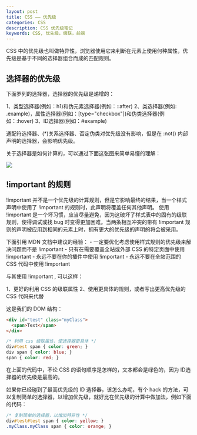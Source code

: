 ```yaml
---
layout: post
title: CSS —— 优先级
categories: CSS
description: CSS 优先级笔记
keywords: CSS, 优先级，级联，前端
---
```


CSS 中的优先级也叫做特异性，浏览器使用它来判断在元素上使用何种属性，优先级是基于不同的选择器组合而成的匹配规则。

## 选择器的优先级

下面罗列的选择器，选择器的优先级是递增的：

1、类型选择器(例如：h1)和伪元素选择器(例如：::after)
2、类选择器(例如: .example)，属性选择器(例如：[type="checkbox"])和伪类选择器(例如：:hover)
3、ID选择器(例如：#example)

通配符选择器、(*)关系选择器、否定伪类对优先级没有影响，但是在 :not() 内部声明的选择器，会影响优先级。

关于选择器是如何计算的，可以通过下面这张图来简单易懂的理解：

![](https://specifishity.com/specifishity.png)


## !important 的规则

!important 并不是一个优先级的计算规则，但是它影响最终的结果，当一个样式声明中使用了 !important 的规则时，此声明将覆盖任何其他声明。 使用 !important 是一个坏习惯，应当尽量避免，因为这破坏了样式表中的固有的级联规则，使得调试或找 bug 时变得更加困难。当两条相互冲突的带有 !important 规则的声明被应用到相同的元素上时，拥有更大的优先级的声明的将会被采用。

下面引用 MDN 文档中建议的经验：
    - 一定要优化考虑使用样式规则的优先级来解决问题而不是 !important
    - 只有在需要覆盖全站或外部 CSS 的特定页面中使用 !important
    - 永远不要在你的插件中使用 !important
    - 永远不要在全站范围的 CSS 代码中使用 !important

与其使用 !important , 可以这样：

1、更好的利用 CSS 的级联属性
2、使用更具体的规则，或者写出更高优先级的CSS 代码来代替

这是我们的 DOM 结构：

```html
<div id="test" class="myClass">
  <span>Text</span>
</div>
```

```css
/* 利用 css 级联属性，使选择器更具体 */
div#test span { color: green; }
div span { color: blue; }
span { color: red; }
```

在上面的代码中，不论 CSS 的语句顺序是怎样的，文本都会是绿色的，因为 ID选择器的优先级是最高的。

如果你已经碰到了最高优先级的 ID 选择器，该怎么办呢，有个 hack 的方法，可以复制简单的选择器，以增加优先级，就好比在优先级的计算中做加法，例如下面的代码：

```css
/* 复制简单的选择器，以增加特异性 */
div#test#test span { color: yellow; }
.myClass.myClass span { color: orange; }
```


